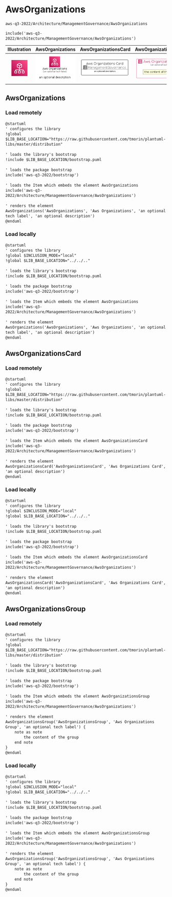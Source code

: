# AwsOrganizations


```text
aws-q3-2022/Architecture/ManagementGovernance/AwsOrganizations
```

```text
include('aws-q3-2022/Architecture/ManagementGovernance/AwsOrganizations')
```



| Illustration | AwsOrganizations | AwsOrganizationsCard | AwsOrganizationsGroup |
| :---: | :---: | :---: | :---: |
| ![illustration for Illustration](../../../aws-q3-2022/Architecture/ManagementGovernance/AwsOrganizations.png) | ![illustration for AwsOrganizations](../../../aws-q3-2022/Architecture/ManagementGovernance/AwsOrganizations.Local.png) | ![illustration for AwsOrganizationsCard](../../../aws-q3-2022/Architecture/ManagementGovernance/AwsOrganizationsCard.Local.png) | ![illustration for AwsOrganizationsGroup](../../../aws-q3-2022/Architecture/ManagementGovernance/AwsOrganizationsGroup.Local.png) |




## AwsOrganizations

### Load remotely
```plantuml
@startuml
' configures the library
!global $LIB_BASE_LOCATION="https://raw.githubusercontent.com/tmorin/plantuml-libs/master/distribution"

' loads the library's bootstrap
!include $LIB_BASE_LOCATION/bootstrap.puml

' loads the package bootstrap
include('aws-q3-2022/bootstrap')

' loads the Item which embeds the element AwsOrganizations
include('aws-q3-2022/Architecture/ManagementGovernance/AwsOrganizations')

' renders the element
AwsOrganizations('AwsOrganizations', 'Aws Organizations', 'an optional tech label', 'an optional description')
@enduml
```

### Load locally
```plantuml
@startuml
' configures the library
!global $INCLUSION_MODE="local"
!global $LIB_BASE_LOCATION="../../.."

' loads the library's bootstrap
!include $LIB_BASE_LOCATION/bootstrap.puml

' loads the package bootstrap
include('aws-q3-2022/bootstrap')

' loads the Item which embeds the element AwsOrganizations
include('aws-q3-2022/Architecture/ManagementGovernance/AwsOrganizations')

' renders the element
AwsOrganizations('AwsOrganizations', 'Aws Organizations', 'an optional tech label', 'an optional description')
@enduml
```

## AwsOrganizationsCard

### Load remotely
```plantuml
@startuml
' configures the library
!global $LIB_BASE_LOCATION="https://raw.githubusercontent.com/tmorin/plantuml-libs/master/distribution"

' loads the library's bootstrap
!include $LIB_BASE_LOCATION/bootstrap.puml

' loads the package bootstrap
include('aws-q3-2022/bootstrap')

' loads the Item which embeds the element AwsOrganizationsCard
include('aws-q3-2022/Architecture/ManagementGovernance/AwsOrganizations')

' renders the element
AwsOrganizationsCard('AwsOrganizationsCard', 'Aws Organizations Card', 'an optional description')
@enduml
```

### Load locally
```plantuml
@startuml
' configures the library
!global $INCLUSION_MODE="local"
!global $LIB_BASE_LOCATION="../../.."

' loads the library's bootstrap
!include $LIB_BASE_LOCATION/bootstrap.puml

' loads the package bootstrap
include('aws-q3-2022/bootstrap')

' loads the Item which embeds the element AwsOrganizationsCard
include('aws-q3-2022/Architecture/ManagementGovernance/AwsOrganizations')

' renders the element
AwsOrganizationsCard('AwsOrganizationsCard', 'Aws Organizations Card', 'an optional description')
@enduml
```

## AwsOrganizationsGroup

### Load remotely
```plantuml
@startuml
' configures the library
!global $LIB_BASE_LOCATION="https://raw.githubusercontent.com/tmorin/plantuml-libs/master/distribution"

' loads the library's bootstrap
!include $LIB_BASE_LOCATION/bootstrap.puml

' loads the package bootstrap
include('aws-q3-2022/bootstrap')

' loads the Item which embeds the element AwsOrganizationsGroup
include('aws-q3-2022/Architecture/ManagementGovernance/AwsOrganizations')

' renders the element
AwsOrganizationsGroup('AwsOrganizationsGroup', 'Aws Organizations Group', 'an optional tech label') {
    note as note
        the content of the group
    end note
}
@enduml
```

### Load locally
```plantuml
@startuml
' configures the library
!global $INCLUSION_MODE="local"
!global $LIB_BASE_LOCATION="../../.."

' loads the library's bootstrap
!include $LIB_BASE_LOCATION/bootstrap.puml

' loads the package bootstrap
include('aws-q3-2022/bootstrap')

' loads the Item which embeds the element AwsOrganizationsGroup
include('aws-q3-2022/Architecture/ManagementGovernance/AwsOrganizations')

' renders the element
AwsOrganizationsGroup('AwsOrganizationsGroup', 'Aws Organizations Group', 'an optional tech label') {
    note as note
        the content of the group
    end note
}
@enduml
```

